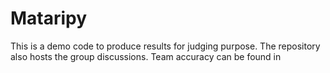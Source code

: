 # Mataripy

This is a demo code to produce results for judging purpose. The repository also hosts the group discussions. Team accuracy can be found in
